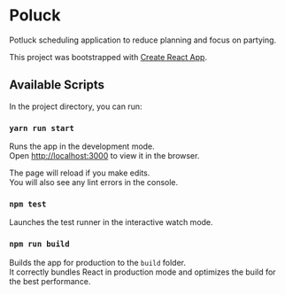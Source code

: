 # Poluck
Potluck scheduling application to reduce planning and focus on partying.

This project was bootstrapped with [Create React App](https://github.com/facebook/create-react-app).

## Available Scripts

In the project directory, you can run:

### `yarn run start`

Runs the app in the development mode.<br>
Open [http://localhost:3000](http://localhost:3000) to view it in the browser.

The page will reload if you make edits.<br>
You will also see any lint errors in the console.

### `npm test`

Launches the test runner in the interactive watch mode.<br>

### `npm run build`

Builds the app for production to the `build` folder.<br>
It correctly bundles React in production mode and optimizes the build for the best performance.

